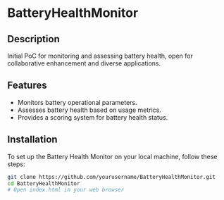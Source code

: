 # BatteryHealthMonitor

## Description
Initial PoC for monitoring and assessing battery health, open for collaborative enhancement and diverse applications.

## Features
- Monitors battery operational parameters.
- Assesses battery health based on usage metrics.
- Provides a scoring system for battery health status.

## Installation
To set up the Battery Health Monitor on your local machine, follow these steps:

```bash
git clone https://github.com/yourusername/BatteryHealthMonitor.git
cd BatteryHealthMonitor
# Open index.html in your web browser
